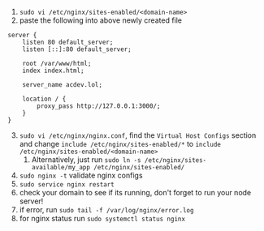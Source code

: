 1. `sudo vi /etc/nginx/sites-enabled/<domain-name>`
2. paste the following into above newly created file
```
server {
	listen 80 default_server;
	listen [::]:80 default_server;

	root /var/www/html;
	index index.html;

	server_name acdev.lol;

    location / {
		proxy_pass http://127.0.0.1:3000/;
	} 
}
```
3. `sudo vi /etc/nginx/nginx.conf`, find the `Virtual Host Configs` section and change `include /etc/nginx/sites-enabled/*` to `include /etc/nginx/sites-enabled/<domain-name>`
	1. Alternatively, just run `sudo ln -s /etc/nginx/sites-available/my_app /etc/nginx/sites-enabled/`
4. `sudo nginx -t` validate nginx configs
5. `sudo service nginx restart`
6. check your domain to see if its running, don't forget to run your node server!
7. if error, run `sudo tail -f /var/log/nginx/error.log`
8. for nginx status run `sudo systemctl status nginx`